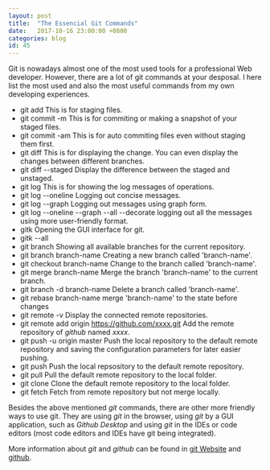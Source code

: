 ```yaml
---
layout: post
title:  "The Essencial Git Commands"
date:   2017-10-16 23:00:00 +0800
categories: blog
id: 45
---
```


Git is nowadays almost one of the most used tools for a professional Web developer. However, there are a lot of git commands at your desposal. I here list the most used and also the most useful commands from my own developing experiences.

* git add
This is for staging files.
* git commit -m
This is for commiting or making a snapshot of your staged files.
* git commit -am
This is for auto commiting files even without staging them first.
* git diff
This is for displaying the change. You can even display the changes between different branches.
* git diff --staged
Display the difference between the staged and unstaged.
* git log
This is for showing the log messages of operations.
* git log --oneline
Logging out concise messages.
* git log --graph
Logging out messages using graph form.
* git log --oneline --graph --all --decorate
logging out all the messages using more user-friendly format.
* gitk
Opening the GUI interface for git.
* gitk --all
* git branch
Showing all available branches for the current repository.
* git branch branch-name
Creating a new branch called 'branch-name'.
* git checkout branch-name
Change to the branch called 'branch-name'.
* git merge branch-name
Merge the branch 'branch-name' to the current branch.
* git branch -d branch-name
Delete a branch called 'branch-name'.
* git rebase branch-name
merge 'branch-name' to the state before changes
* git remote -v
Display the connected remote repositories.
* git remote add origin https://github.com/xxxx.git
Add the remote repository of *github* named *xxxx*.
* git push -u origin master
Push the local repository to the default remote repository and saving the configuration parameters for later easier pushing.
* git push
Push the local repsository to the default remote repository.
* git pull
Pull the default remote repository to the local folder.
* git clone
Clone the default remote repository to the local folder.
* git fetch
Fetch from remote repository but not merge locally.

Besides the above mentioned *git* commands, there are other more friendly ways to use git. They are using *git* in the browser, using *git* by a GUI application, such as *Github Desktop* and using *git* in the IDEs or code editors (most code editors and IDEs have git being integrated).

More information about *git* and *github* can be found in [git Website][git] and [github][github].

[git]: https://www.git-scm.com
[github]:   https://www.github.com